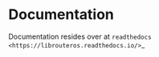 Documentation
=============

Documentation resides over at
`readthedocs <https://librouteros.readthedocs.io/>`_
